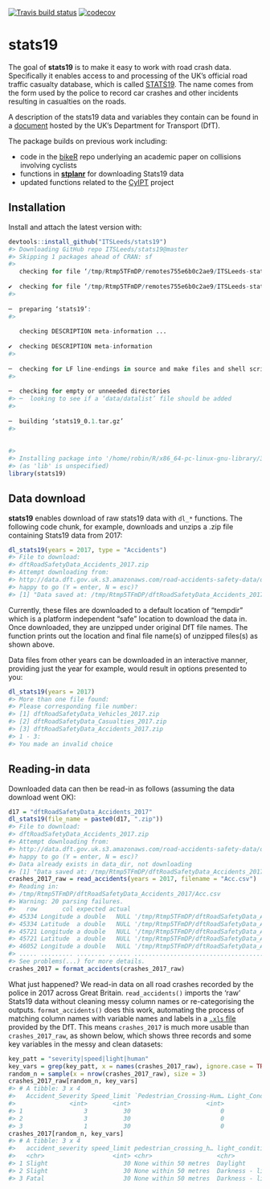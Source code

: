 
[![Travis build
status](https://travis-ci.org/ITSLeeds/stats19.svg?branch=master)](https://travis-ci.org/ITSLeeds/stats19)
[![codecov](https://codecov.io/gh/ITSLeeds/stats19/branch/master/graph/badge.svg)](https://codecov.io/gh/ITSLeeds/stats19)

<!-- README.md is generated from README.Rmd. Please edit that file -->

# stats19

The goal of **stats19** is to make it easy to work with road crash data.
Specifically it enables access to and processing of the UK’s official
road traffic casualty database, which is called
[STATS19](https://data.gov.uk/dataset/cb7ae6f0-4be6-4935-9277-47e5ce24a11f/road-safety-data).
The name comes from the form used by the police to record car crashes
and other incidents resulting in casualties on the roads.

A description of the stats19 data and variables they contain can be
found in a
[document](http://data.dft.gov.uk/road-accidents-safety-data/Brief-guide-to%20road-accidents-and-safety-data.doc)
hosted by the UK’s Department for Transport (DfT).

The package builds on previous work including:

  - code in the [bikeR](https://github.com/Robinlovelace/bikeR) repo
    underlying an academic paper on collisions involving cyclists
  - functions in
    [**stplanr**](https://github.com/ropensci/stplanr/blob/master/R/load-stats19.R)
    for downloading Stats19 data
  - updated functions related to the
    [CyIPT](https://github.com/cyipt/stats19) project

## Installation

Install and attach the latest version with:

``` r
devtools::install_github("ITSLeeds/stats19")
#> Downloading GitHub repo ITSLeeds/stats19@master
#> Skipping 1 packages ahead of CRAN: sf
#>   
   checking for file ‘/tmp/Rtmp5TFmDP/remotes755e6b0c2ae9/ITSLeeds-stats19-753e0e6/DESCRIPTION’ ...
  
✔  checking for file ‘/tmp/Rtmp5TFmDP/remotes755e6b0c2ae9/ITSLeeds-stats19-753e0e6/DESCRIPTION’
#> 
  
─  preparing ‘stats19’:
#> 
  
   checking DESCRIPTION meta-information ...
  
✔  checking DESCRIPTION meta-information
#> 
  
─  checking for LF line-endings in source and make files and shell scripts
#> 
  
─  checking for empty or unneeded directories
#> ─  looking to see if a ‘data/datalist’ file should be added
#> 
  
─  building ‘stats19_0.1.tar.gz’
#> 
  
   
#> 
#> Installing package into '/home/robin/R/x86_64-pc-linux-gnu-library/3.5'
#> (as 'lib' is unspecified)
library(stats19)
```

<!-- You can install the released version of stats19 from [CRAN](https://CRAN.R-project.org) with: -->

<!-- ``` r -->

<!-- install.packages("stats19") -->

<!-- ``` -->

## Data download

**stats19** enables download of raw stats19 data with `dl_*` functions.
The following code chunk, for example, downloads and unzips a .zip file
containing Stats19 data from 2017:

``` r
dl_stats19(years = 2017, type = "Accidents")
#> File to download:
#> dftRoadSafetyData_Accidents_2017.zip
#> Attempt downloading from:
#> http://data.dft.gov.uk.s3.amazonaws.com/road-accidents-safety-data/dftRoadSafetyData_Accidents_2017.zip
#> happy to go (Y = enter, N = esc)?
#> [1] "Data saved at: /tmp/Rtmp5TFmDP/dftRoadSafetyData_Accidents_2017/Acc.csv"
```

Currently, these files are downloaded to a default location of “tempdir”
which is a platform independent “safe” location to download the data in.
Once downloaded, they are unzipped under original DfT file names. The
function prints out the location and final file name(s) of unzipped
files(s) as shown above.

Data files from other years can be downloaded in an interactive manner,
providing just the year for example, would result in options presented
to you:

``` r
dl_stats19(years = 2017)
#> More than one file found:
#> Please corresponding file number:
#> [1] dftRoadSafetyData_Vehicles_2017.zip
#> [2] dftRoadSafetyData_Casualties_2017.zip
#> [3] dftRoadSafetyData_Accidents_2017.zip
#> 1 - 3:
#> You made an invalid choice
```

## Reading-in data

Downloaded data can then be read-in as follows (assuming the data
download went OK):

``` r
d17 = "dftRoadSafetyData_Accidents_2017"
dl_stats19(file_name = paste0(d17, ".zip"))
#> File to download:
#> dftRoadSafetyData_Accidents_2017.zip
#> Attempt downloading from:
#> http://data.dft.gov.uk.s3.amazonaws.com/road-accidents-safety-data/dftRoadSafetyData_Accidents_2017.zip
#> happy to go (Y = enter, N = esc)?
#> Data already exists in data_dir, not downloading
#> [1] "Data saved at: /tmp/Rtmp5TFmDP/dftRoadSafetyData_Accidents_2017/Acc.csv"
crashes_2017_raw = read_accidents(years = 2017, filename = "Acc.csv")
#> Reading in:
#> /tmp/Rtmp5TFmDP/dftRoadSafetyData_Accidents_2017/Acc.csv
#> Warning: 20 parsing failures.
#>   row       col expected actual                                                       file
#> 45334 Longitude a double   NULL '/tmp/Rtmp5TFmDP/dftRoadSafetyData_Accidents_2017/Acc.csv'
#> 45334 Latitude  a double   NULL '/tmp/Rtmp5TFmDP/dftRoadSafetyData_Accidents_2017/Acc.csv'
#> 45721 Longitude a double   NULL '/tmp/Rtmp5TFmDP/dftRoadSafetyData_Accidents_2017/Acc.csv'
#> 45721 Latitude  a double   NULL '/tmp/Rtmp5TFmDP/dftRoadSafetyData_Accidents_2017/Acc.csv'
#> 46052 Longitude a double   NULL '/tmp/Rtmp5TFmDP/dftRoadSafetyData_Accidents_2017/Acc.csv'
#> ..... ......... ........ ...... ..........................................................
#> See problems(...) for more details.
crashes_2017 = format_accidents(crashes_2017_raw)
```

What just happened? We read-in data on all road crashes recorded by the
police in 2017 across Great Britain. `read_accidents()` imports the
‘raw’ Stats19 data without cleaning messy column names or
re-categorising the outputs. `format_accidents()` does this work,
automating the process of matching column names with variable names and
labels in a [`.xls`
file](http://data.dft.gov.uk/road-accidents-safety-data/Road-Accident-Safety-Data-Guide.xls)
provided by the DfT. This means `crashes_2017` is much more usable than
`crashes_2017_raw`, as shown below, which shows three records and some
key variables in the messy and clean datasets:

``` r
key_patt = "severity|speed|light|human"
key_vars = grep(key_patt, x = names(crashes_2017_raw), ignore.case = TRUE)
random_n = sample(x = nrow(crashes_2017_raw), size = 3)
crashes_2017_raw[random_n, key_vars]
#> # A tibble: 3 x 4
#>   Accident_Severity Speed_limit `Pedestrian_Crossing-Hum… Light_Conditions
#>               <int>       <int>                     <int>            <int>
#> 1                 3          30                         0                1
#> 2                 3          30                         0                7
#> 3                 1          30                         0                4
crashes_2017[random_n, key_vars]
#> # A tibble: 3 x 4
#>   accident_severity speed_limit pedestrian_crossing_h… light_conditions   
#>   <chr>                   <int> <chr>                  <chr>              
#> 1 Slight                     30 None within 50 metres  Daylight           
#> 2 Slight                     30 None within 50 metres  Darkness - lightin…
#> 3 Fatal                      30 None within 50 metres  Darkness - lights …
```

<!-- More data can be read-in as follows: -->
